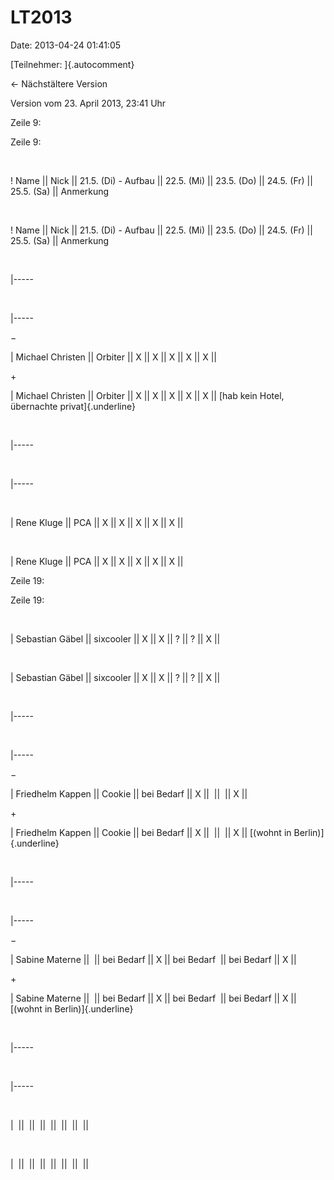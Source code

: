 LT2013
======

Date: 2013-04-24 01:41:05

[Teilnehmer: ]{.autocomment}

← Nächstältere Version

Version vom 23. April 2013, 23:41 Uhr

Zeile 9:

Zeile 9:

 

<div>

! Name \|\| Nick \|\| 21.5. (Di) - Aufbau \|\| 22.5. (Mi) \|\| 23.5.
(Do) \|\| 24.5. (Fr) \|\| 25.5. (Sa) \|\| Anmerkung  

</div>

 

<div>

! Name \|\| Nick \|\| 21.5. (Di) - Aufbau \|\| 22.5. (Mi) \|\| 23.5.
(Do) \|\| 24.5. (Fr) \|\| 25.5. (Sa) \|\| Anmerkung  

</div>

 

<div>

\|\-\-\-\--

</div>

 

<div>

\|\-\-\-\--

</div>

−

<div>

\| Michael Christen \|\| Orbiter \|\| X \|\| X \|\| X \|\| X \|\| X \|\|
 

</div>

\+

<div>

\| Michael Christen \|\| Orbiter \|\| X \|\| X \|\| X \|\| X \|\| X \|\|
[hab kein Hotel, übernachte privat]{.underline}

</div>

 

<div>

\|\-\-\-\--

</div>

 

<div>

\|\-\-\-\--

</div>

 

<div>

\| Rene Kluge \|\| PCA \|\| X \|\| X \|\| X \|\| X \|\| X \|\|

</div>

 

<div>

\| Rene Kluge \|\| PCA \|\| X \|\| X \|\| X \|\| X \|\| X \|\|

</div>

Zeile 19:

Zeile 19:

 

<div>

\| Sebastian Gäbel \|\| sixcooler \|\| X \|\| X \|\| ? \|\| ? \|\| X
\|\|

</div>

 

<div>

\| Sebastian Gäbel \|\| sixcooler \|\| X \|\| X \|\| ? \|\| ? \|\| X
\|\|

</div>

 

<div>

\|\-\-\-\--

</div>

 

<div>

\|\-\-\-\--

</div>

−

<div>

\| Friedhelm Kappen \|\| Cookie \|\| bei Bedarf \|\| X \|\|  \|\|  \|\|
X \|\|

</div>

\+

<div>

\| Friedhelm Kappen \|\| Cookie \|\| bei Bedarf \|\| X \|\|  \|\|  \|\|
X \|\| [(wohnt in Berlin)]{.underline}

</div>

 

<div>

\|\-\-\-\--

</div>

 

<div>

\|\-\-\-\--

</div>

−

<div>

\| Sabine Materne \|\|  \|\| bei Bedarf \|\| X \|\| bei Bedarf  \|\| bei
Bedarf \|\| X \|\|

</div>

\+

<div>

\| Sabine Materne \|\|  \|\| bei Bedarf \|\| X \|\| bei Bedarf  \|\| bei
Bedarf \|\| X \|\| [(wohnt in Berlin)]{.underline}

</div>

 

<div>

\|\-\-\-\--

</div>

 

<div>

\|\-\-\-\--

</div>

 

<div>

\|  \|\|  \|\|  \|\|  \|\|  \|\|  \|\|  \|\|

</div>

 

<div>

\|  \|\|  \|\|  \|\|  \|\|  \|\|  \|\|  \|\|

</div>
